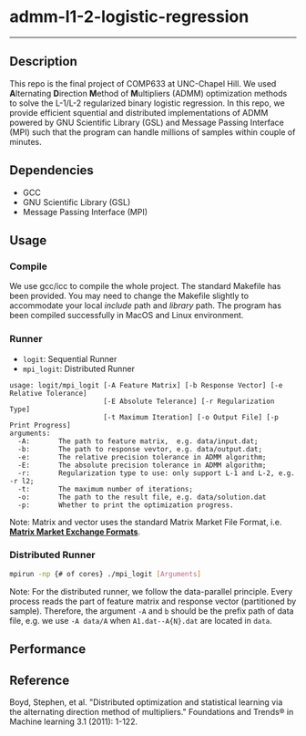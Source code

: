 # admm-l1-2-logistic-regression
----

## Description
This repo is the final project of COMP633 at UNC-Chapel Hill. We used **A**lternating **D**irection **M**ethod of **M**ultipliers (ADMM) optimization methods to solve the L-1/L-2 regularized binary logistic regression. In this repo, we provide efficient squential and distributed implementations of ADMM powered by GNU Scientific Library (GSL) and Message Passing Interface (MPI) such that the program can handle millions of samples within couple of minutes. 

## Dependencies
* GCC
* GNU Scientific Library (GSL)
* Message Passing Interface (MPI)

## Usage
### Compile
We use gcc/icc to compile the whole project. The standard Makefile has been provided. You may need to change the Makefile slightly to accommodate your local *include* path and *library* path. The program has been compiled successfully in MacOS and Linux environment.

### Runner
* `logit`: Sequential Runner
* `mpi_logit`: Distributed Runner

```{bash}
usage: logit/mpi_logit [-A Feature Matrix] [-b Response Vector] [-e Relative Tolerance]
                       [-E Absolute Telerance] [-r Regularization Type] 
                       [-t Maximum Iteration] [-o Output File] [-p Print Progress]
arguments:
  -A:       The path to feature matrix,  e.g. data/input.dat;
  -b:       The path to response vevtor, e.g. data/output.dat;
  -e:       The relative precision tolerance in ADMM algorithm;
  -E:       The absolute precision tolerance in ADMM algorithm;
  -r:       Regularization type to use: only support L-1 and L-2, e.g. -r l2;
  -t:       The maximum number of iterations;
  -o:       The path to the result file, e.g. data/solution.dat
  -p:       Whether to print the optimization progress.
```
Note: Matrix and vector uses the standard Matrix Market File Format, i.e. [__Matrix Market Exchange Formats__](https://math.nist.gov/MatrixMarket/index.html).

### Distributed Runner
```bash
mpirun -np {# of cores} ./mpi_logit [Arguments]
```
Note: For the distributed runner, we follow the data-parallel principle. Every process reads the part of feature matrix and response vector (partitioned by sample). Therefore, the argument `-A` and `b` should be the prefix path of data file, e.g.  we use `-A data/A` when `A1.dat--A{N}.dat` are located in `data`.

## Performance


## Reference
Boyd, Stephen, et al. "Distributed optimization and statistical learning via the alternating direction method of multipliers." Foundations and Trends® in Machine learning 3.1 (2011): 1-122.